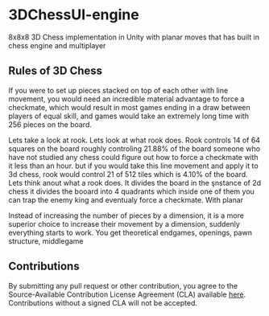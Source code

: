 # 3DChessUI-engine
8x8x8 3D Chess implementation in Unity with planar moves that has built in chess engine and multiplayer


## Rules of 3D Chess
If you were to set up pieces stacked on top of each other with line movement, you would need an incredible material advantage to force a checkmate, which would result in most games ending in a draw between players of equal skill, and games would take an extremely long time with 256 pieces on the board.

Lets take a look at rook. Lets look at what rook does. Rook controls 14 of 64 squares on the board roughly controling 21.88% of the board someone who have not studied any chess could figure out how to force a checkmate with it less than an hour. but if you would take this line movement and apply it to 3d chess, rook would control 21 of 512 tiles which is 4.10% of the board. Lets think anout what a rook does. It divides the board in the şnstance of 2d chess it divides the booard into 4 quadrants which inside one of them you can trap the enemy king and eventualy force a checkmate. With planar

Instead of increasing the number of pieces by a dimension, it is a more superior choice to increase their movement by a dimension, suddenly everything starts to work. You get theoretical endgames, openings, pawn structure, middlegame


## Contributions

By submitting any pull request or other contribution, you agree to the Source-Available Contribution License Agreement (CLA) available [here](CLA.txt). Contributions without a signed CLA will not be accepted.
